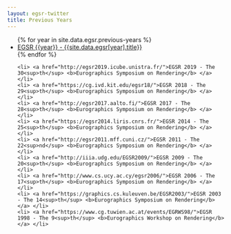 ```yaml
---
layout: egsr-twitter
title: Previous Years
---
```


<ul>
    {% for year in site.data.egsr.previous-years %}
        <li>
            <a href="{{site.url}}/{{year}}"> EGSR {{year}} - {{site.data.egsr[year].title}} </a>
        </li>
    {% endfor %}

    <li> <a href="http://egsr2019.icube.unistra.fr/">EGSR 2019 - The 30<sup>th</sup> <b>Eurographics Symposium on Rendering</b> </a> </li>
    <li> <a href="https://cg.ivd.kit.edu/egsr18/">EGSR 2018 - The 29<sup>th</sup> <b>Eurographics Symposium on Rendering</b> </a> </li>
    <li> <a href="http://egsr2017.aalto.fi/">EGSR 2017 - The 28<sup>th</sup> <b>Eurographics Symposium on Rendering</b> </a> </li>
    <li> <a href="https://egsr2014.liris.cnrs.fr/">EGSR 2014 - The 25<sup>th</sup> <b>Eurographics Symposium on Rendering</b> </a> </li>
    <li> <a href="http://egsr2011.mff.cuni.cz/">EGSR 2011 - The 22<sup>nd</sup> <b>Eurographics Symposium on Rendering</b> </a> </li>
    <li> <a href="http://iiia.udg.edu/EGSR2009/">EGSR 2009 - The 20<sup>th</sup> <b>Eurographics Symposium on Rendering</b> </a> </li>
    <li> <a href="http://www.cs.ucy.ac.cy/egsr2006/">EGSR 2006 - The 17<sup>th</sup> <b>Eurographics Symposium on Rendering</b> </a> </li>
    <li> <a href="https://graphics.cs.kuleuven.be/EGSR2003/">EGSR 2003 - The 14<sup>th</sup> <b>Eurographics Symposium on Rendering</b> </a> </li>
    <li> <a href="https://www.cg.tuwien.ac.at/events/EGRWS98/">EGSR 1998 - The 9<sup>th</sup> <b>Eurographics Workshop on Rendering</b> </a> </li>

</ul>
